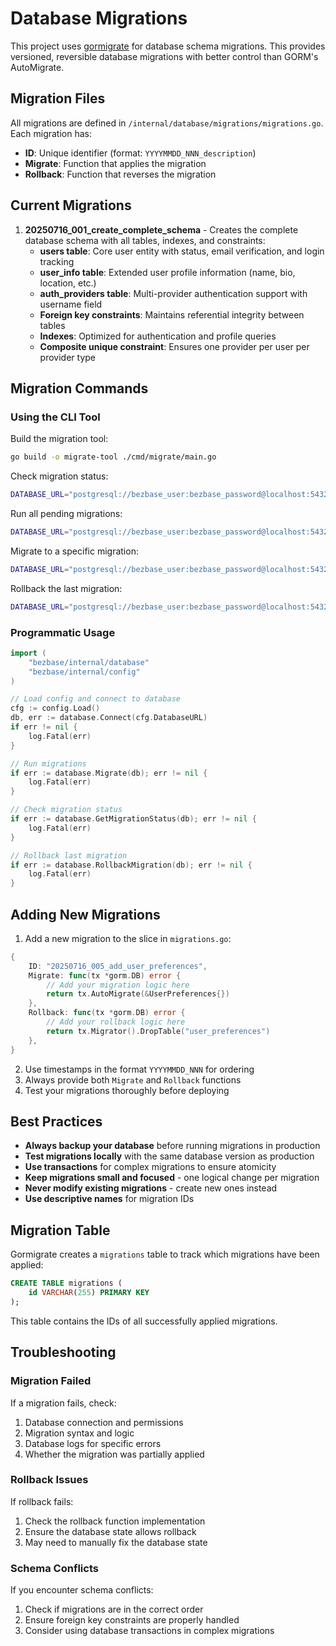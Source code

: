 # Database Migrations

This project uses [gormigrate](https://github.com/go-gormigrate/gormigrate) for database schema migrations. This provides versioned, reversible database migrations with better control than GORM's AutoMigrate.

## Migration Files

All migrations are defined in `/internal/database/migrations/migrations.go`. Each migration has:
- **ID**: Unique identifier (format: `YYYYMMDD_NNN_description`)
- **Migrate**: Function that applies the migration
- **Rollback**: Function that reverses the migration

## Current Migrations

1. **20250716_001_create_complete_schema** - Creates the complete database schema with all tables, indexes, and constraints:
   - **users table**: Core user entity with status, email verification, and login tracking
   - **user_info table**: Extended user profile information (name, bio, location, etc.)
   - **auth_providers table**: Multi-provider authentication support with username field
   - **Foreign key constraints**: Maintains referential integrity between tables
   - **Indexes**: Optimized for authentication and profile queries
   - **Composite unique constraint**: Ensures one provider per user per provider type

## Migration Commands

### Using the CLI Tool

Build the migration tool:
```bash
go build -o migrate-tool ./cmd/migrate/main.go
```

Check migration status:
```bash
DATABASE_URL="postgresql://bezbase_user:bezbase_password@localhost:5432/bezbase?sslmode=disable" ./migrate-tool -action=status
```

Run all pending migrations:
```bash
DATABASE_URL="postgresql://bezbase_user:bezbase_password@localhost:5432/bezbase?sslmode=disable" ./migrate-tool -action=migrate
```

Migrate to a specific migration:
```bash
DATABASE_URL="postgresql://bezbase_user:bezbase_password@localhost:5432/bezbase?sslmode=disable" ./migrate-tool -action=migrate -to=20250716_002_create_user_info_table
```

Rollback the last migration:
```bash
DATABASE_URL="postgresql://bezbase_user:bezbase_password@localhost:5432/bezbase?sslmode=disable" ./migrate-tool -action=rollback
```

### Programmatic Usage

```go
import (
    "bezbase/internal/database"
    "bezbase/internal/config"
)

// Load config and connect to database
cfg := config.Load()
db, err := database.Connect(cfg.DatabaseURL)
if err != nil {
    log.Fatal(err)
}

// Run migrations
if err := database.Migrate(db); err != nil {
    log.Fatal(err)
}

// Check migration status
if err := database.GetMigrationStatus(db); err != nil {
    log.Fatal(err)
}

// Rollback last migration
if err := database.RollbackMigration(db); err != nil {
    log.Fatal(err)
}
```

## Adding New Migrations

1. Add a new migration to the slice in `migrations.go`:

```go
{
    ID: "20250716_005_add_user_preferences",
    Migrate: func(tx *gorm.DB) error {
        // Add your migration logic here
        return tx.AutoMigrate(&UserPreferences{})
    },
    Rollback: func(tx *gorm.DB) error {
        // Add your rollback logic here
        return tx.Migrator().DropTable("user_preferences")
    },
}
```

2. Use timestamps in the format `YYYYMMDD_NNN` for ordering
3. Always provide both `Migrate` and `Rollback` functions
4. Test your migrations thoroughly before deploying

## Best Practices

- **Always backup your database** before running migrations in production
- **Test migrations locally** with the same database version as production
- **Use transactions** for complex migrations to ensure atomicity
- **Keep migrations small and focused** - one logical change per migration
- **Never modify existing migrations** - create new ones instead
- **Use descriptive names** for migration IDs

## Migration Table

Gormigrate creates a `migrations` table to track which migrations have been applied:

```sql
CREATE TABLE migrations (
    id VARCHAR(255) PRIMARY KEY
);
```

This table contains the IDs of all successfully applied migrations.

## Troubleshooting

### Migration Failed
If a migration fails, check:
1. Database connection and permissions
2. Migration syntax and logic
3. Database logs for specific errors
4. Whether the migration was partially applied

### Rollback Issues
If rollback fails:
1. Check the rollback function implementation
2. Ensure the database state allows rollback
3. May need to manually fix the database state

### Schema Conflicts
If you encounter schema conflicts:
1. Check if migrations are in the correct order
2. Ensure foreign key constraints are properly handled
3. Consider using database transactions in complex migrations